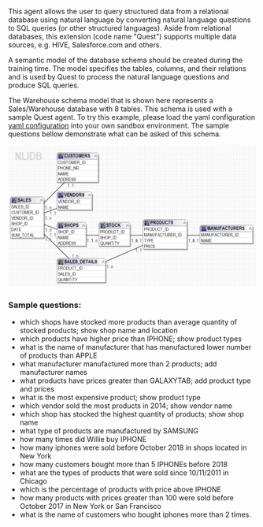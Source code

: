 This agent allows the user to query structured data from a relational database using natural language by converting natural language questions to SQL queries (or other structured languages). Aside from relational databases, this extension (code name "Quest") supports multiple data sources, e.g. HIVE, Salesforce.com and others.

A semantic model of the database schema should be created during the training time. The model specifies the tables, columns, and their relations and is used by Quest to process the natural language questions and produce SQL queries. 

The Warehouse schema model that is shown here represents a Sales/Warehouse database with 8 tables. This schema is used with a sample Quest agent. To try this example, please load the yaml configuration [yaml configuration](./Quest.yaml) into your own sandbox environment. The sample questions bellow demonstrate what can be asked of this schema.

 ![Warehouse schema](./images/warehouseSchema.png)

### Sample questions:  

* which  shops have stocked more  products than average quantity of stocked products; show shop name and location  
* which products have higher price than IPHONE; show product types  
* what is the name of manufacturer that has manufactured lower number of products than APPLE  
* what manufacturer manufactured more than 2 products; add manufacturer names  
* what products have prices greater than GALAXYTAB;  add product type and prices  
* what is the most expensive product; show product type  
* which vendor sold the most products in 2014; show vendor name  
* which shop has stocked the highest quantity of products; show shop name  
* what type of products are manufactured by SAMSUNG  
* how many times did Willie buy IPHONE  
* how many iphones were sold before October 2018 in shops located in New York  
* how many customers bought more than 5 IPHONEs before 2018  
* what are the types of products that were sold since 10/11/2011 in Chicago  
* which is the percentage of products with price above IPHONE  
* how many products with prices greater than 100 were sold before October 2017 in  New York or San Francisco  
* what is the name of customers who bought iphones more than 2 times.
